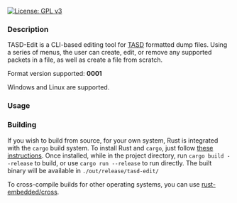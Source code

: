 [![License: GPL v3](https://img.shields.io/badge/License-GPLv3-blue.svg)](https://www.gnu.org/licenses/gpl-3.0)
### Description
TASD-Edit is a CLI-based editing tool for [TASD](https://github.com/ViGrey/tas-replay-file-format) formatted dump files. Using a series of menus, the user can create, edit, or remove any supported packets in a file, as well as create a file from scratch.

Format version supported: **0001**

Windows and Linux are supported.

### Usage


### Building
If you wish to build from source, for your own system, Rust is integrated with the `cargo` build system. To install Rust and `cargo`, just follow [these instructions](https://doc.rust-lang.org/cargo/getting-started/installation.html). Once installed, while in the project directory, run `cargo build --release` to build, or use `cargo run --release` to run directly. The built binary will be available in `./out/release/tasd-edit/`

To cross-compile builds for other operating systems, you can use [rust-embedded/cross](https://github.com/rust-embedded/cross).